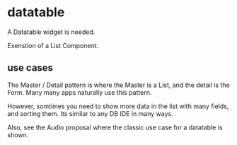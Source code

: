 # datatable

A Datatable widget is needed.

Exenstion of a List Component.


## use cases

The Master / Detail pattern is where the Master is a List, and the detail is the Form. Many many apps naturally use this pattern.

However, somtimes you need to show more data in the list with many fields, and sorting them. Its similar to any DB IDE in many ways.

Also, see the Audio proposal where the classic use case for a datatable is shown.

